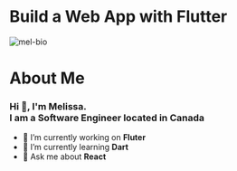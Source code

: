 # Build a Web App with Flutter

![mel-bio](https://user-images.githubusercontent.com/33744796/147980353-9a49a3ad-a57e-4e90-b69f-bd0f3a303270.gif)


# About Me
<h3>Hi 👋, I'm Melissa. <br/> I am a Software Engineer located in Canada</h3>

- 🔭 I’m currently working on **Fluter**
- 🌱 I’m currently learning **Dart**
- 💬 Ask me about **React**
